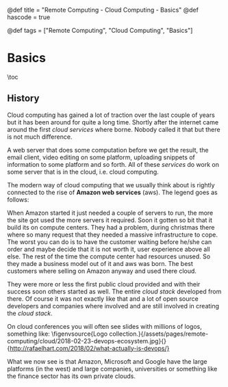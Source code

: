 @def title = "Remote Computing - Cloud Computing - Basics"
@def hascode = true

@def tags = ["Remote Computing", "Cloud Computing", "Basics"]

# Basics
\toc

## History

Cloud computing has gained a lot of traction over the last couple of years but it has been around for quite a long time.
Shortly after the internet came around the first _cloud services_ where borne.
Nobody called it that but there is not much difference.

A web server that does some computation before we get the result, the email client, video editing on some platform, uploading snippets of information to some platform and so forth. 
All of these _services_ do work on some server that is in the cloud, i.e. cloud computing.

The modern way of cloud computing that we usually think about is rightly connected to the rise of **Amazon web services** (aws).
The legend goes as follows:

When Amazon started it just needed a couple of servers to run, the more the site got used the more servers it required.
Soon it gotten so bit that it build its on compute centers.
They had a problem, during christmas there where so many request that they needed a massive infrastructure to cope.
The worst you can do is to have the customer waiting before he/she can order and maybe decide that it is not worth it, user experience above all else.
The rest of the time the compute center had resources unused.
So they made a business model out of it and aws was born.
The best customers where selling on Amazon anyway and used there cloud.

They were more or less the first public cloud provided and with their success soon others started as well.
The entire _cloud stack_ developed from there.
Of course it was not exactly like that and a lot of open source developers and companies where involved and are still involved in creating the _cloud stack_.

On cloud conferences you will often see slides with millions of logos, something like:
\figenvsource{Logo collection.}{/assets/pages/remote-computing/cloud/2018-02-23-devops-ecosystem.jpg}{}{http://rafaelhart.com/2018/02/what-actually-is-devops/}

What we now see is that Amazon, Microsoft and Google have the large platforms (in the west) and large companies, universities or something like the finance sector has its own private clouds.